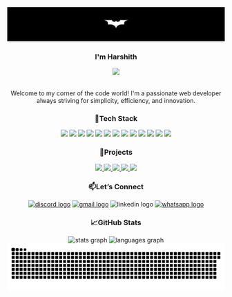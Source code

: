
<img src="pw1.png" />


  <h3 align="center" style="border: none;" >I'm Harshith</h3> 
  <div align="center">
  <img src="https://visitor-badge.laobi.icu/badge?page_id=ItachiPrime.ItachiPrime&left_color=black&right_color=aqua"  />
  </div>
  <br>
  <p align="center" >Welcome to my corner of the code world! I'm a passionate web developer always striving for simplicity, efficiency, and innovation.
  </p>


<h3 align="center" >🚀Tech Stack</h3>
<div align="center">
  <img src="https://img.shields.io/badge/HTML5-E34F26?style=for-the-badge&logo=html5&logoColor=white">
  <img src="https://img.shields.io/badge/CSS3-1572B6?style=for-the-badge&logo=css3&logoColor=white">
  <img src="https://img.shields.io/badge/Tailwind_CSS-38B2AC?style=for-the-badge&logo=tailwind-css&logoColor=white">
  <img src="https://img.shields.io/badge/JavaScript-F7DF1E?style=for-the-badge&logo=javascript&logoColor=black">
  <img src="https://img.shields.io/badge/TypeScript-007ACC?style=for-the-badge&logo=typescript&logoColor=white">
  <img src="https://img.shields.io/badge/React-20232A?style=for-the-badge&logo=react&logoColor=61DAFB">
  <img src="https://img.shields.io/badge/Firebase-FFCA28?style=for-the-badge&logo=firebase&logoColor=black">
  <img src="https://img.shields.io/badge/Git-F05032?style=for-the-badge&logo=git&logoColor=white">
  <img src="https://img.shields.io/badge/GitHub-181717?style=for-the-badge&logo=github&logoColor=white">
  <img src="https://img.shields.io/badge/Figma-F24E1E?style=for-the-badge&logo=figma&logoColor=white">
  <img src="https://img.shields.io/badge/VS%20Code-007ACC?style=for-the-badge&logo=visual-studio-code&logoColor=white">
  <img src="https://img.shields.io/badge/Netlify-00C7B7?style=for-the-badge&logo=netlify&logoColor=white">
  <img src="https://img.shields.io/badge/Python-3776AB?style=for-the-badge&logo=python&logoColor=white">
</div>

<h3 align="center" >💼Projects</h3>

<div align="center">
  <a href="https://fidgetsy.shop">
    <img src="https://img.shields.io/badge/Fidgetsy-111111?style=for-the-badge&logo=shopify&logoColor=white">
  </a>
  <a href="https://vroom-mods.netlify.app">
    <img src="https://img.shields.io/badge/Vroom--Mods-00A4CC?style=for-the-badge&logo=car&logoColor=white">
  </a>
  <a href="https://cueclip.netlify.app">
    <img src="https://img.shields.io/badge/Cueclip-8A2BE2?style=for-the-badge&logo=youtube&logoColor=white">
  </a>
  <a href="https://procalci.netlify.app">
    <img src="https://img.shields.io/badge/Procalci-0077B5?style=for-the-badge&logo=chart-bar&logoColor=white">
  </a>
  <a href="https://duinoi2c.netlify.app">
    <img src="https://img.shields.io/badge/DuinoI2C_ESP-E34F26?style=for-the-badge&logo=arduino&logoColor=white">
  </a>
</div>

<h3 align="center" >📫Let’s Connect</h3>

<div align="center">
  <a href="https://discord.com/users/techno1016"><img src="https://img.shields.io/static/v1?message=Discord&logo=discord&label=&color=7289DA&logoColor=white&labelColor=&style=for-the-badge" height="25" alt="discord logo"  /></a>
  <a href="mailto:harshith.ituc@gmail.com" /><img src="https://img.shields.io/static/v1?message=Gmail&logo=gmail&label=&color=D14836&logoColor=white&labelColor=&style=for-the-badge" height="25" alt="gmail logo" /></a>
  <img src="https://img.shields.io/static/v1?message=LinkedIn&logo=linkedin&label=&color=0077B5&logoColor=white&labelColor=&style=for-the-badge" height="25" alt="linkedin logo"  />
  <a href="https://wa.me/916363492523"><img src="https://img.shields.io/static/v1?message=Whatsapp&logo=whatsapp&label=&color=25D366&logoColor=white&labelColor=&style=for-the-badge" height="25" alt="whatsapp logo"  /></a>
</div>

<h3 align="center">📈GitHub Stats</h3>

<div align="center">
  <img src="https://github-readme-stats.vercel.app/api?username=ItachiPrime&hide_title=false&hide_rank=false&show_icons=true&include_all_commits=true&count_private=true&disable_animations=false&theme=chartreuse-dark&locale=en&hide_border=false&order=1" height="150" alt="stats graph"  />
  <img src="https://github-readme-stats.vercel.app/api/top-langs?username=ItachiPrime&locale=en&hide_title=false&layout=compact&card_width=320&langs_count=5&theme=chartreuse-dark&hide_border=false&order=2" height="150" alt="languages graph"  />
</div>

<picture>
  <source media="(prefers-color-scheme: dark)" srcset="https://raw.githubusercontent.com/ItachiPrime/ItachiPrime/output/github-snake-dark.svg" />
  <source media="(prefers-color-scheme: light)" srcset="https://raw.githubusercontent.com/ItachiPrime/ItachiPrime/output/github-snake.svg" />
  <img alt="github-snake" src="https://raw.githubusercontent.com/ItachiPrime/ItachiPrime/output/github-snake.svg" />
</picture>

<div></div>
